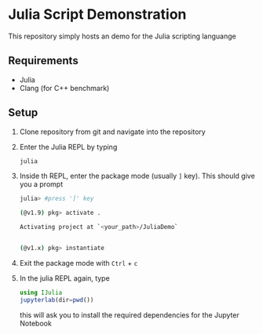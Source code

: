 # Julia Script Demonstration

This repository simply hosts an demo for the Julia scripting languange

## Requirements
* Julia
* Clang (for C++ benchmark)

## Setup
1. Clone repository from git and navigate into the repository
2. Enter the Julia REPL by typing
    ```bash
    julia
    ```
3. Inside th REPL, enter the package mode (usually `]` key). This should give you a prompt 
    ```bash
    julia> #press ']' key

    (@v1.9) pkg> activate .

    Activating project at `<your_path>/JuliaDemo`


    (@v1.x) pkg> instantiate
    ```
4. Exit the package mode with `Ctrl` + `c`
5. In the julia REPL again, type
    ```julia
    using IJulia
    jupyterlab(dir=pwd())
    ```

    this will ask you to install the required dependencies for the Jupyter Notebook

